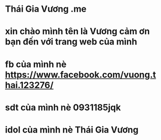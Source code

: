 # Thái Gia Vương .me
# xin chào mình tên là Vương cảm ơn bạn đến với trang web của mình
# fb của mình nè https://www.facebook.com/vuong.thai.123276/
# sdt của mình nè 0931185jqk
# idol của mình nè Thái Gia Vương
